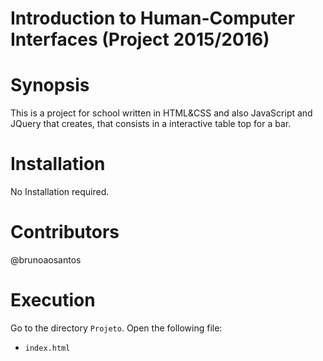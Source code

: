 # Introduction to Human-Computer Interfaces (Project 2015/2016)

# Synopsis
This is a project for school written in HTML&CSS and also JavaScript and JQuery that creates, that consists in a interactive table top for a bar.

# Installation
No Installation required.

# Contributors
@brunoaosantos

# Execution
Go to the directory  `Projeto`.
Open the following file: 
* `index.html` 

